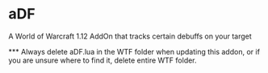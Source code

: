 # aDF
A World of Warcraft 1.12 AddOn that tracks certain debuffs on your target

*** Always delete aDF.lua in the WTF folder when updating this addon, or if you are unsure where to find it, delete entire WTF folder.